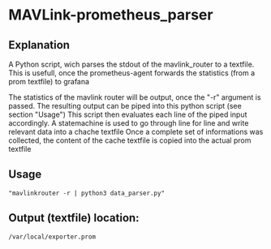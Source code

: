 # MAVLink-prometheus_parser
                    
## Explanation
A Python script, wich parses the stdout of the mavlink_router to a textfile.
This is usefull, once the prometheus-agent forwards the statistics (from a prom textfile) to grafana

The statistics of the mavlink router will be output, once the "-r" argument is passed.
The resulting output can be piped into this python script (see section "Usage")
This script then evaluates each line of the piped input accordingly.
A statemachine is used to go through line for line and write relevant data into a chache textfile
Once a complete set of informations was collected, the content of the cache textfile is copied into the actual prom textfile

                    
## Usage
<code>"mavlinkrouter -r | python3 data_parser.py"</code>
                       
## Output (textfile) location:
<code>/var/local/exporter.prom</code>
                        